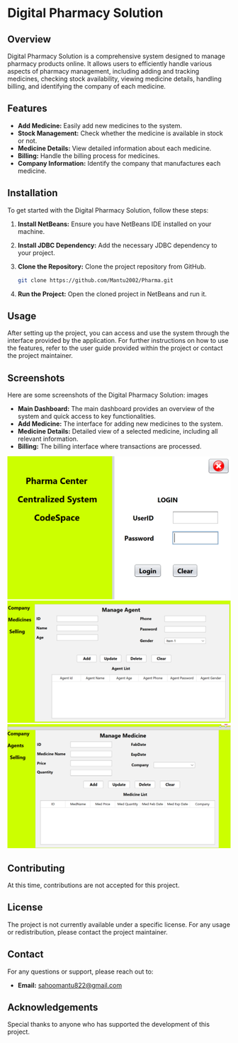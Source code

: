 # Digital Pharmacy Solution

## Overview

Digital Pharmacy Solution is a comprehensive system designed to manage pharmacy products online. It allows users to efficiently handle various aspects of pharmacy management, including adding and tracking medicines, checking stock availability, viewing medicine details, handling billing, and identifying the company of each medicine.

## Features

- **Add Medicine:** Easily add new medicines to the system.
- **Stock Management:** Check whether the medicine is available in stock or not.
- **Medicine Details:** View detailed information about each medicine.
- **Billing:** Handle the billing process for medicines.
- **Company Information:** Identify the company that manufactures each medicine.

## Installation

To get started with the Digital Pharmacy Solution, follow these steps:

1. **Install NetBeans:** Ensure you have NetBeans IDE installed on your machine.
2. **Install JDBC Dependency:** Add the necessary JDBC dependency to your project.
3. **Clone the Repository:** Clone the project repository from GitHub.

    ```bash
    git clone https://github.com/Mantu2002/Pharma.git
    ```

4. **Run the Project:** Open the cloned project in NetBeans and run it.

## Usage

After setting up the project, you can access and use the system through the interface provided by the application. For further instructions on how to use the features, refer to the user guide provided within the project or contact the project maintainer.

## Screenshots

Here are some screenshots of the Digital Pharmacy Solution:
images


- **Main Dashboard:** The main dashboard provides an overview of the system and quick access to key functionalities.
- **Add Medicine:** The interface for adding new medicines to the system.
- **Medicine Details:** Detailed view of a selected medicine, including all relevant information.
- **Billing:** The billing interface where transactions are processed.
  
![Main Dashboard](images/image_01.png)
![Main Dashboard](images/image_02.png)
![Main Dashboard](images/image_03.png)

## Contributing

At this time, contributions are not accepted for this project.

## License

The project is not currently available under a specific license. For any usage or redistribution, please contact the project maintainer.

## Contact

For any questions or support, please reach out to:

- **Email:** sahoomantu822@gmail.com

## Acknowledgements

Special thanks to anyone who has supported the development of this project.
